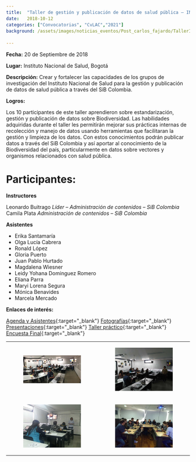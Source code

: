 ```yaml
---
title:  "Taller de gestión y publicación de datos de salud pública – INS"
date:   2018-10-12
categories: ["Convocatorias", "CvLAC","2021"]
background: /assets/images/noticias_eventos/Post_carlos_fajardo/TallerINS%20(1).jpg

---
```


**Fecha:**
20 de Septiembre de 2018

**Lugar:**
Instituto Nacional de Salud, Bogotá

**Descripción:**
Crear y fortalecer las capacidades de los grupos de investigación del Instituto Nacional de Salud para la gestión y publicación de datos de salud pública a través del SiB Colombia.

**Logros:**

Los 10 participantes de este taller aprendieron sobre estandarización, gestión  y publicación de datos sobre Biodiversidad. Las habilidades adquiridas durante el taller les permitirán mejorar sus prácticas internas de  recolección y manejo de datos usando herramientas que facilitaran la gestión y limpieza de los datos. Con estos conocimientos podrán publicar datos a través del SiB Colombia y así aportar al conocimiento de la Biodiversidad del país, particularmente en datos sobre vectores y organismos relacionados con salud pública.

# Participantes:

**Instructores**

Leonardo Buitrago
*Líder – Administración de contenidos – SiB Colombia*
Camila Plata
*Administración de contenidos – SiB Colombia*

**Asistentes**

+ Erika Santamaría
+ Olga Lucía Cabrera
+ Ronald López
+ Gloria Puerto
+ Juan Pablo Hurtado
+ Magdalena Wiesner
+ Leidy Yohana Dominguez Romero
+ Eliana Parra
+ Maryi Lorena Segura
+ Mónica Benavides
+ Marcela Mercado

**Enlaces de interés:**

[Agenda y Asistentes](https://drive.google.com/open?id=1JygnaiNmyPRzbxsLazAKNkN0V9gexw-Y){:target="_blank"}
[Fotografías](https://drive.google.com/open?id=1oPrqYhoUCgK2Ay4xuYX_qVhEgRo2lcP-){:target="_blank"}
[Presentaciones](https://drive.google.com/open?id=19_UEe92k0Xym2qnU13hLOJ_sQSwakmT8){:target="_blank"}
[Taller práctico](https://drive.google.com/open?id=1Tb-j5DPzITfQMWXArRSt-B13tH2npefY){:target="_blank"}
[Encuesta Final](https://drive.google.com/open?id=1-ptmSMdXp0j7Rnno9ZdB1kDY27dFFcRs){:target="_blank"}

| | |
| :-------------: |:-------------:|
| <figure class="image is-128x128"><img src="/assets/images/noticias_eventos/Post_carlos_fajardo/TallerINS%20(2).jpg"></figure>| <figure class="image is-128x128"><img src="/assets/images/noticias_eventos/Post_carlos_fajardo/TallerINS%20(3).jpg"></figure>|
|<figure class="image is-128x128"><img src="/assets/images/noticias_eventos/Post_carlos_fajardo/TallerINS%20(4).jpg"></figure> | <figure class="image is-128x128"><img src="/assets/images/noticias_eventos/Post_carlos_fajardo/TallerINS%20(5).jpg"></figure>|
